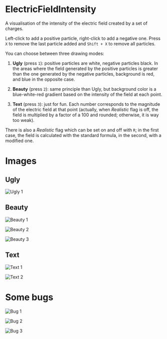 # ElectricFieldIntensity
A visualisation of the intensity of the electric field created by a set of charges.

Left-click to add a positive particle, right-click to add a negative one. Press `X` to remove the last particle added and `Shift + X` to remove all particles.

You can choose between three drawing modes:
1. **Ugly** (press `1`): positive particles are white, negative particles black. In the areas where the field generated by the positive particles is greater than the one generated by the negative particles, background is red, and blue in the opposite case.

2. **Beauty** (press `2`): same principle than Ugly, but background color is a blue-white-red gradient based on the intensity of the field at each point.

3. **Text** (press `3`): just for fun. Each number corresponds to the magnitude of the electric field at that point (actually, when *Realistic* flag is off, the field is multiplied by a factor of a 100 and rounded; otherwise, it is way too weak).

There is also a *Realistic* flag which can be set on and off with `R`; in the first case, the field is calculated with the standard formula, in the second, with a modified one.

# Images
## Ugly

![Ugly 1](https://i.imgur.com/VsDb9PU.png)

## Beauty
![Beauty 1](https://i.imgur.com/GRRLd26.png)

![Beauty 2](https://i.imgur.com/CTI5spx.png)

![Beauty 3](https://i.imgur.com/WZRNqSi.png)

## Text
![Text 1](https://i.imgur.com/QEUlio7.png)

![Text 2](https://i.imgur.com/czdYiY3.png)

# Some bugs

![Bug 1](https://i.imgur.com/U9C4sad.png)

![Bug 2](https://i.imgur.com/fh6cBVc.png)

![Bug 3](https://i.imgur.com/yJd3ZPi.png)
